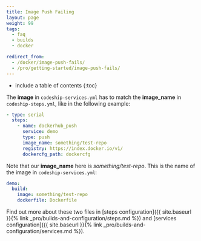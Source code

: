 ```yaml
---
title: Image Push Failing
layout: page
weight: 99
tags:
  - faq
  - builds
  - docker

redirect_from:
  - /docker/image-push-fails/
  - /pro/getting-started/image-push-fails/
---
```


* include a table of contents
{:toc}

The **image** in `codeship-services.yml` has to match the **image_name** in `codeship-steps.yml`, like in the following example:

```yaml
- type: serial
  steps:
    - name: dockerhub_push
      service: demo
      type: push
      image_name: something/test-repo
      registry: https://index.docker.io/v1/
      dockercfg_path: dockercfg
```

Note that our **image_name** here is *something/test-repo*. This is the name of the image in `codeship-services.yml`:

```yaml
demo:
  build:
    image: something/test-repo
    dockerfile: Dockerfile
```

Find out more about these two files in [steps configuration]({{ site.baseurl }}{% link _pro/builds-and-configuration/steps.md %}) and [services configuration]({{ site.baseurl }}{% link _pro/builds-and-configuration/services.md %}).
